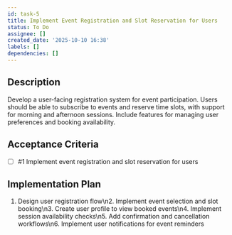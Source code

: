 ```yaml
---
id: task-5
title: Implement Event Registration and Slot Reservation for Users
status: To Do
assignee: []
created_date: '2025-10-10 16:38'
labels: []
dependencies: []
---
```


## Description

<!-- SECTION:DESCRIPTION:BEGIN -->
Develop a user-facing registration system for event participation. Users should be able to subscribe to events and reserve time slots, with support for morning and afternoon sessions. Include features for managing user preferences and booking availability.
<!-- SECTION:DESCRIPTION:END -->

## Acceptance Criteria
<!-- AC:BEGIN -->
- [ ] #1 Implement event registration and slot reservation for users
<!-- AC:END -->

## Implementation Plan

<!-- SECTION:PLAN:BEGIN -->
1. Design user registration flow\n2. Implement event selection and slot booking\n3. Create user profile to view booked events\n4. Implement session availability checks\n5. Add confirmation and cancellation workflows\n6. Implement user notifications for event reminders
<!-- SECTION:PLAN:END -->
